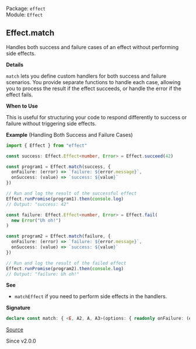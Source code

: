 Package: `effect`<br />
Module: `Effect`<br />

## Effect.match

Handles both success and failure cases of an effect without performing side
effects.

**Details**

`match` lets you define custom handlers for both success and failure
scenarios. You provide separate functions to handle each case, allowing you
to process the result if the effect succeeds, or handle the error if the
effect fails.

**When to Use**

This is useful for structuring your code to respond differently to success or
failure without triggering side effects.

**Example** (Handling Both Success and Failure Cases)

```ts
import { Effect } from "effect"

const success: Effect.Effect<number, Error> = Effect.succeed(42)

const program1 = Effect.match(success, {
  onFailure: (error) => `failure: ${error.message}`,
  onSuccess: (value) => `success: ${value}`
})

// Run and log the result of the successful effect
Effect.runPromise(program1).then(console.log)
// Output: "success: 42"

const failure: Effect.Effect<number, Error> = Effect.fail(
  new Error("Uh oh!")
)

const program2 = Effect.match(failure, {
  onFailure: (error) => `failure: ${error.message}`,
  onSuccess: (value) => `success: ${value}`
})

// Run and log the result of the failed effect
Effect.runPromise(program2).then(console.log)
// Output: "failure: Uh oh!"
```

**See**

- `matchEffect` if you need to perform side effects in the handlers.

**Signature**

```ts
declare const match: { <E, A2, A, A3>(options: { readonly onFailure: (error: E) => A2; readonly onSuccess: (value: A) => A3; }): <R>(self: Effect<A, E, R>) => Effect<A2 | A3, never, R>; <A, E, R, A2, A3>(self: Effect<A, E, R>, options: { readonly onFailure: (error: E) => A2; readonly onSuccess: (value: A) => A3; }): Effect<A2 | A3, never, R>; }
```

[Source](https://github.com/Effect-TS/effect/tree/main/packages/effect/src/Effect.ts#L10594)

Since v2.0.0